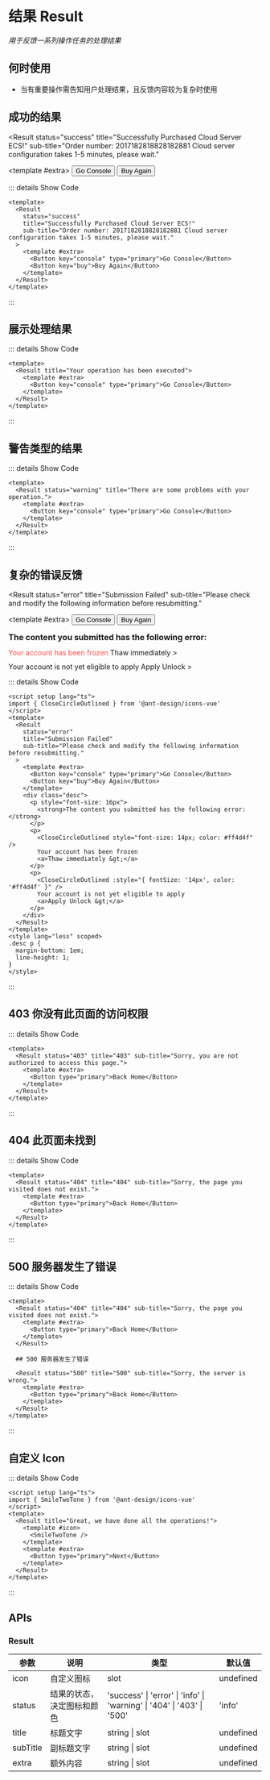 # 结果 Result

<BackTop />
<Watermark fullscreen content="Vue Amazing UI" />

*用于反馈一系列操作任务的处理结果*

## 何时使用

- 当有重要操作需告知用户处理结果，且反馈内容较为复杂时使用

<script setup lang="ts">
import { CloseCircleOutlined, SmileTwoTone } from '@ant-design/icons-vue'
</script>

## 成功的结果

<Result
  status="success"
  title="Successfully Purchased Cloud Server ECS!"
  sub-title="Order number: 2017182818828182881 Cloud server configuration takes 1-5 minutes, please wait."
>
  <template #extra>
    <Button key="console" type="primary">Go Console</Button>
    <Button key="buy">Buy Again</Button>
  </template>
</Result>

::: details Show Code

```vue
<template>
  <Result
    status="success"
    title="Successfully Purchased Cloud Server ECS!"
    sub-title="Order number: 2017182818828182881 Cloud server configuration takes 1-5 minutes, please wait."
  >
    <template #extra>
      <Button key="console" type="primary">Go Console</Button>
      <Button key="buy">Buy Again</Button>
    </template>
  </Result>
</template>
```

:::

## 展示处理结果

<Result title="Your operation has been executed">
  <template #extra>
    <Button key="console" type="primary">Go Console</Button>
  </template>
</Result>

::: details Show Code

```vue
<template>
  <Result title="Your operation has been executed">
    <template #extra>
      <Button key="console" type="primary">Go Console</Button>
    </template>
  </Result>
</template>
```

:::

## 警告类型的结果

<Result status="warning" title="There are some problems with your operation.">
  <template #extra>
    <Button key="console" type="primary">Go Console</Button>
  </template>
</Result>

::: details Show Code

```vue
<template>
  <Result status="warning" title="There are some problems with your operation.">
    <template #extra>
      <Button key="console" type="primary">Go Console</Button>
    </template>
  </Result>
</template>
```

:::

## 复杂的错误反馈

<Result
  status="error"
  title="Submission Failed"
  sub-title="Please check and modify the following information before resubmitting."
>
  <template #extra>
    <Button key="console" type="primary">Go Console</Button>
    <Button key="buy">Buy Again</Button>
  </template>
  <div class="desc">
    <p style="font-size: 16px">
      <strong>The content you submitted has the following error:</strong>
    </p>
    <p>
      <CloseCircleOutlined style="font-size: 14px; color: #ff4d4f" />
      Your account has been frozen
      <a>Thaw immediately &gt;</a>
    </p>
    <p>
      <CloseCircleOutlined :style="{ fontSize: '14px', color: '#ff4d4f' }" />
      Your account is not yet eligible to apply
      <a>Apply Unlock &gt;</a>
    </p>
  </div>
</Result>

::: details Show Code

```vue
<script setup lang="ts">
import { CloseCircleOutlined } from '@ant-design/icons-vue'
</script>
<template>
  <Result
    status="error"
    title="Submission Failed"
    sub-title="Please check and modify the following information before resubmitting."
  >
    <template #extra>
      <Button key="console" type="primary">Go Console</Button>
      <Button key="buy">Buy Again</Button>
    </template>
    <div class="desc">
      <p style="font-size: 16px">
        <strong>The content you submitted has the following error:</strong>
      </p>
      <p>
        <CloseCircleOutlined style="font-size: 14px; color: #ff4d4f" />
        Your account has been frozen
        <a>Thaw immediately &gt;</a>
      </p>
      <p>
        <CloseCircleOutlined :style="{ fontSize: '14px', color: '#ff4d4f' }" />
        Your account is not yet eligible to apply
        <a>Apply Unlock &gt;</a>
      </p>
    </div>
  </Result>
</template>
<style lang="less" scoped>
.desc p {
  margin-bottom: 1em;
  line-height: 1;
}
</style>
```

:::

## 403 你没有此页面的访问权限

<Result status="403" title="403" sub-title="Sorry, you are not authorized to access this page.">
  <template #extra>
    <Button type="primary">Back Home</Button>
  </template>
</Result>

::: details Show Code

```vue
<template>
  <Result status="403" title="403" sub-title="Sorry, you are not authorized to access this page.">
    <template #extra>
      <Button type="primary">Back Home</Button>
    </template>
  </Result>
</template>
```

:::

## 404 此页面未找到

<Result status="404" title="404" sub-title="Sorry, the page you visited does not exist.">
  <template #extra>
    <Button type="primary">Back Home</Button>
  </template>
</Result>

::: details Show Code

```vue
<template>
  <Result status="404" title="404" sub-title="Sorry, the page you visited does not exist.">
    <template #extra>
      <Button type="primary">Back Home</Button>
    </template>
  </Result>
</template>
```

:::

## 500 服务器发生了错误

<Result status="500" title="500" sub-title="Sorry, the server is wrong.">
  <template #extra>
    <Button type="primary">Back Home</Button>
  </template>
</Result>

::: details Show Code

```vue
<template>
  <Result status="404" title="404" sub-title="Sorry, the page you visited does not exist.">
    <template #extra>
      <Button type="primary">Back Home</Button>
    </template>
  </Result>

  ## 500 服务器发生了错误

  <Result status="500" title="500" sub-title="Sorry, the server is wrong.">
    <template #extra>
      <Button type="primary">Back Home</Button>
    </template>
  </Result>
</template>
```

:::

## 自定义 Icon

<Result title="Great, we have done all the operations!">
  <template #icon>
    <SmileTwoTone />
  </template>
  <template #extra>
    <Button type="primary">Next</Button>
  </template>
</Result>

::: details Show Code

```vue
<script setup lang="ts">
import { SmileTwoTone } from '@ant-design/icons-vue'
</script>
<template>
  <Result title="Great, we have done all the operations!">
    <template #icon>
      <SmileTwoTone />
    </template>
    <template #extra>
      <Button type="primary">Next</Button>
    </template>
  </Result>
</template>
```

:::

<style lang="less" scoped>
.desc p {
  margin-bottom: 1em;
  line-height: 1;
}
</style>

## APIs

### Result

参数 | 说明 | 类型 | 默认值
-- | -- | -- | --
icon | 自定义图标 | slot | undefined
status | 结果的状态，决定图标和颜色 | 'success' &#124; 'error' &#124; 'info' &#124; 'warning' &#124; '404' &#124; '403' &#124; '500' | 'info'
title | 标题文字 | string &#124; slot | undefined
subTitle | 副标题文字 | string &#124; slot | undefined
extra | 额外内容 | string &#124; slot | undefined
